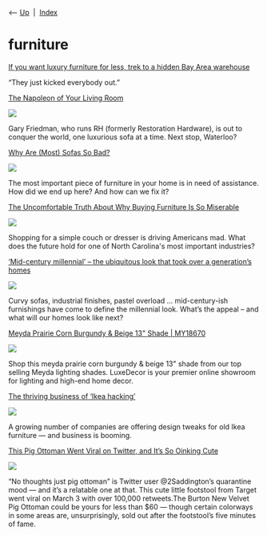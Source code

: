 <div class="nav">

⟵ [Up](index.html)  \|  [Index](index.html)

</div>

# furniture

<div class="cards">

<div class="card">

<div class="card-title">

[If you want luxury furniture for less, trek to a hidden Bay Area
warehouse](https://www.sfgate.com/bayarea/article/better-source-cheap-bay-area-office-furniture-19897542.php)

</div>

“They just kicked everybody out.”

</div>

<div class="card">

<div class="card-title">

[The Napoleon of Your Living
Room](https://www.nytimes.com/2024/06/08/business/rh-gary-friedman-luxury.html)

</div>

<div class="card-image">

[![](https://static01.nyt.com/images/2024/06/05/multimedia/00Friedman-promo-fklq/00Friedman-promo-fklq-largeHorizontalJumbo.jpg)](https://www.nytimes.com/2024/06/08/business/rh-gary-friedman-luxury.html)

</div>

Gary Friedman, who runs RH (formerly Restoration Hardware), is out to
conquer the world, one luxurious sofa at a time. Next stop, Waterloo?

</div>

<div class="card">

<div class="card-title">

[Why Are (Most) Sofas So
Bad?](https://www.dwell.com/article/dtc-sofa-crisis-32304b9e)

</div>

<div class="card-image">

[![](https://images.dwell.com/photos/6063391372700811264/7168088776072998912/large.jpg)](https://www.dwell.com/article/dtc-sofa-crisis-32304b9e)

</div>

The most important piece of furniture in your home is in need of
assistance. How did we end up here? And how can we fix it?

</div>

<div class="card">

<div class="card-title">

[The Uncomfortable Truth About Why Buying Furniture Is So
Miserable](https://www.theassemblync.com/business/high-point-furniture)

</div>

<div class="card-image">

[![](https://www.theassemblync.com/wp-content/uploads/2023/03/TheAssembly_CenturyFurniture_-17-1.jpg)](https://www.theassemblync.com/business/high-point-furniture)

</div>

Shopping for a simple couch or dresser is driving Americans mad. What
does the future hold for one of North Carolina's most important
industries?

</div>

<div class="card">

<div class="card-title">

[‘Mid-century millennial’ – the ubiquitous look that took over a
generation’s
homes](https://www.theguardian.com/lifeandstyle/2022/jun/24/mid-century-millennial-the-ubiquitous-look-that-took-over-a-generations-homes)

</div>

<div class="card-image">

[![](https://i.guim.co.uk/img/media/f15b7d88c2171fa0df5dcd45b8bf78ef7f3999ec/264_75_3510_2108/master/3510.jpg?width=1200&height=630&quality=85&auto=format&fit=crop&overlay-align=bottom%2Cleft&overlay-width=100p&overlay-base64=L2ltZy9zdGF0aWMvb3ZlcmxheXMvdGctYWdlLTIwMjIucG5n&enable=upscale&s=5b32527667749110da783e8a1179609b)](https://www.theguardian.com/lifeandstyle/2022/jun/24/mid-century-millennial-the-ubiquitous-look-that-took-over-a-generations-homes)

</div>

Curvy sofas, industrial finishes, pastel overload … mid-century-ish
furnishings have come to define the millennial look. What’s the appeal –
and what will our homes look like next?

</div>

<div class="card">

<div class="card-title">

[Meyda Prairie Corn Burgundy & Beige 13" Shade \|
MY18670](https://www.luxedecor.com/product/meyda-prairie-corn-shade-lighting-accessorie-my18670)

</div>

<div class="card-image">

[![](https://imgdataserver.com/items/meyda-prairie-corn-shade-g-my18670_zm.jpg)](https://www.luxedecor.com/product/meyda-prairie-corn-shade-lighting-accessorie-my18670)

</div>

Shop this meyda prairie corn burgundy & beige 13" shade from our top
selling Meyda lighting shades. LuxeDecor is your premier online showroom
for lighting and high-end home decor.

</div>

<div class="card">

<div class="card-title">

[The thriving business of ‘Ikea
hacking’](https://thehustle.co/the-thriving-business-of-ikea-hacking)

</div>

<div class="card-image">

[![](https://20627419.fs1.hubspotusercontent-na1.net/hubfs/20627419/The%20Hustle/Assets/GIFs/1069487951-HEADERf.webp)](https://thehustle.co/the-thriving-business-of-ikea-hacking)

</div>

A growing number of companies are offering design tweaks for old Ikea
furniture — and business is booming.

</div>

<div class="card">

<div class="card-title">

[This Pig Ottoman Went Viral on Twitter, and It’s So Oinking
Cute](https://www.apartmenttherapy.com/target-pig-ottoman-twitter-36888417)

</div>

<div class="card-image">

[![](https://cdn.apartmenttherapy.info/image/upload/f_auto,q_auto:eco,c_fill,g_auto,w_1500,ar_3:2/at%2Fnews-culture%2F2021-03%2FScreen_Shot_2021-03-08_at_12.34.10_PM)](https://www.apartmenttherapy.com/target-pig-ottoman-twitter-36888417)

</div>

“No thoughts just pig ottoman” is Twitter user @2Saddington’s quarantine
mood — and it’s a relatable one at that. This cute little footstool from
Target went viral on March 3 with over 100,000 retweets.The Burton New
Velvet Pig Ottoman could be yours for less than \$60 — though certain
colorways in some areas are, unsurprisingly, sold out after the
footstool’s five minutes of fame.

</div>

</div>
